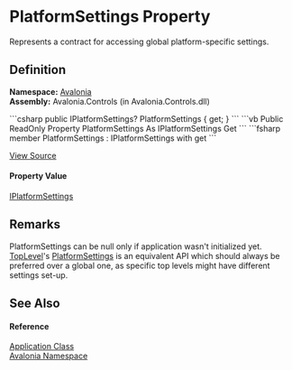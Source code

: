 # PlatformSettings Property


Represents a contract for accessing global platform-specific settings.



## Definition
**Namespace:** <a href="N_Avalonia">Avalonia</a>  
**Assembly:** Avalonia.Controls (in Avalonia.Controls.dll)

<Tabs groupId="api-code-preview">
<TabItem value="csharp" label="C#">
```csharp
public IPlatformSettings? PlatformSettings { get; }
```
</TabItem>
<TabItem value="vb" label="VB">
```vb
Public ReadOnly Property PlatformSettings As IPlatformSettings
	Get
```
</TabItem>
<TabItem value="fsharp" label="F#">
```fsharp
member PlatformSettings : IPlatformSettings with get
```
</TabItem>
</Tabs>



<a href="https://github.com/AvaloniaUI/Avalonia/tree/master/src/Avalonia.Controls/Application.cs#L207" title="View the source code">View Source</a>



#### Property Value
<a href="T_Avalonia_Platform_IPlatformSettings">IPlatformSettings</a>

## Remarks
PlatformSettings can be null only if application wasn't initialized yet. <a href="T_Avalonia_Controls_TopLevel">TopLevel</a>'s <a href="P_Avalonia_Controls_TopLevel_PlatformSettings">PlatformSettings</a> is an equivalent API which should always be preferred over a global one, as specific top levels might have different settings set-up.

## See Also


#### Reference
<a href="T_Avalonia_Application">Application Class</a>  
<a href="N_Avalonia">Avalonia Namespace</a>  

